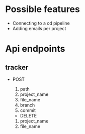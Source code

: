 # Possible features

- Connecting to a cd pipeline
- Adding emails per project


# Api endpoints
## tracker
- POST
	1. path
	2. project_name
	3. file_name
	4. branch
	5. commit

	- DELETE
	1. project_name
	2. file_name